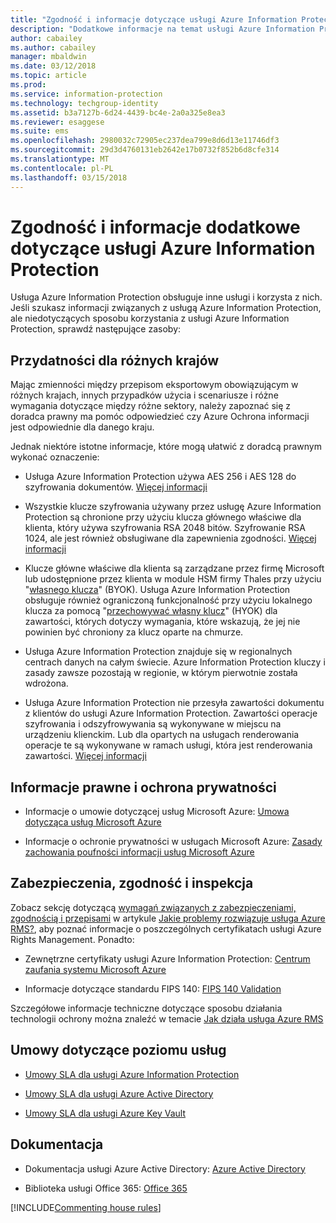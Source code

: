 ```yaml
---
title: "Zgodność i informacje dotyczące usługi Azure Information Protection"
description: "Dodatkowe informacje na temat usługi Azure Information Protection dotyczące na przykład kwestii prawnych, zgodności i umów SLA."
author: cabailey
ms.author: cabailey
manager: mbaldwin
ms.date: 03/12/2018
ms.topic: article
ms.prod: 
ms.service: information-protection
ms.technology: techgroup-identity
ms.assetid: b3a7127b-6d24-4439-bc4e-2a0a325e8ea3
ms.reviewer: esaggese
ms.suite: ems
ms.openlocfilehash: 2980032c72905ec237dea799e8d6d13e11746df3
ms.sourcegitcommit: 29d3d4760131eb2642e17b0732f852b6d8cfe314
ms.translationtype: MT
ms.contentlocale: pl-PL
ms.lasthandoff: 03/15/2018
---
```

# <a name="compliance-and-supporting-information-for-azure-information-protection"></a>Zgodność i informacje dodatkowe dotyczące usługi Azure Information Protection

Usługa Azure Information Protection obsługuje inne usługi i korzysta z nich. Jeśli szukasz informacji związanych z usługą Azure Information Protection, ale niedotyczących sposobu korzystania z usługi Azure Information Protection, sprawdź następujące zasoby:

## <a name="suitability-for-different-countries"></a>Przydatności dla różnych krajów

Mając zmienności między przepisom eksportowym obowiązującym w różnych krajach, innych przypadków użycia i scenariusze i różne wymagania dotyczące między różne sektory, należy zapoznać się z doradca prawny ma pomóc odpowiedzieć czy Azure Ochrona informacji jest odpowiednie dla danego kraju.

Jednak niektóre istotne informacje, które mogą ułatwić z doradcą prawnym wykonać oznaczenie:

- Usługa Azure Information Protection używa AES 256 i AES 128 do szyfrowania dokumentów. [Więcej informacji](../understand-explore/how-does-it-work.md#cryptographic-controls-used-by-azure-rms-algorithms-and-key-lengths)

- Wszystkie klucze szyfrowania używany przez usługę Azure Information Protection są chronione przy użyciu klucza głównego właściwe dla klienta, który używa szyfrowania RSA 2048 bitów. Szyfrowanie RSA 1024, ale jest również obsługiwane dla zapewnienia zgodności. [Więcej informacji](../understand-explore/how-does-it-work.md#cryptographic-controls-used-by-azure-rms-algorithms-and-key-lengths)

- Klucze główne właściwe dla klienta są zarządzane przez firmę Microsoft lub udostępnione przez klienta w module HSM firmy Thales przy użyciu "[własnego klucza](../plan-design/plan-implement-tenant-key.md)" (BYOK). Usługa Azure Information Protection obsługuje również ograniczoną funkcjonalność przy użyciu lokalnego klucza za pomocą "[przechowywać własny klucz](../deploy-use/configure-adrms-restrictions.md)" (HYOK) dla zawartości, których dotyczy wymagania, które wskazują, że jej nie powinien być chroniony za klucz oparte na chmurze.

- Usługa Azure Information Protection znajduje się w regionalnych centrach danych na całym świecie. Azure Information Protection kluczy i zasady zawsze pozostają w regionie, w którym pierwotnie została wdrożona.
 
- Usługa Azure Information Protection nie przesyła zawartości dokumentu z klientów do usługi Azure Information Protection. Zawartości operacje szyfrowania i odszyfrowywania są wykonywane w miejscu na urządzeniu klienckim. Lub dla opartych na usługach renderowania operacje te są wykonywane w ramach usługi, która jest renderowania zawartości. [Więcej informacji](../understand-explore/how-does-it-work.md)

## <a name="legal-and-privacy"></a>Informacje prawne i ochrona prywatności

- Informacje o umowie dotyczącej usług Microsoft Azure: [Umowa dotycząca usług Microsoft Azure](http://azure.microsoft.com/support/legal/subscription-agreement/)

- Informacje o ochronie prywatności w usługach Microsoft Azure: [Zasady zachowania poufności informacji usług Microsoft Azure](http://azure.microsoft.com/support/legal/privacy-statement/)

## <a name="security-compliance-and-auditing"></a>Zabezpieczenia, zgodność i inspekcja

Zobacz sekcję dotyczącą [wymagań związanych z zabezpieczeniami, zgodnością i przepisami](../understand-explore/azure-rms-problems-it-solves.md#security-compliance-and-regulatory-requirements) w artykule [Jakie problemy rozwiązuje usługa Azure RMS?](../understand-explore/azure-rms-problems-it-solves.md), aby poznać informacje o poszczególnych certyfikatach usługi Azure Rights Management. Ponadto:

- Zewnętrzne certyfikaty usługi Azure Information Protection: [Centrum zaufania systemu Microsoft Azure](http://azure.microsoft.com/support/trust-center/)

- Informacje dotyczące standardu FIPS 140: [FIPS 140 Validation](https://technet.microsoft.com/library/security/cc750357.aspx)

Szczegółowe informacje techniczne dotyczące sposobu działania technologii ochrony można znaleźć w temacie [Jak działa usługa Azure RMS](../understand-explore/how-does-it-work.md) 

## <a name="service-level-agreements"></a>Umowy dotyczące poziomu usług

- [Umowy SLA dla usługi Azure Information Protection](https://azure.microsoft.com/support/legal/sla/information-protection/v1_0/)

- [Umowy SLA dla usługi Azure Active Directory](https://azure.microsoft.com/en-us/support/legal/sla/active-directory/v1_0/)

- [Umowy SLA dla usługi Azure Key Vault](https://azure.microsoft.com/en-us/support/legal/sla/key-vault/v1_0/)

## <a name="documentation"></a>Dokumentacja

- Dokumentacja usługi Azure Active Directory: [Azure Active Directory](/active-directory/)

- Biblioteka usługi Office 365: [Office 365](http://technet.microsoft.com/library/dn127064%28v=office.14%29.aspx)

[!INCLUDE[Commenting house rules](../includes/houserules.md)]
